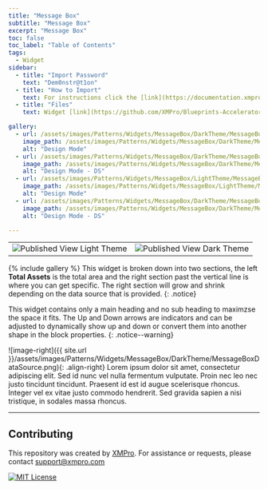 ```yaml
---
title: "Message Box"
subtitle: "Message Box"
excerpt: "Message Box"
toc: false
toc_label: "Table of Contents"
tags:
  - Widget
sidebar:
  - title: "Import Password"
    text: "Dem0nstr@t1on"
  - title: "How to Import"
    text: For instructions click the [link](https://documentation.xmpro.com/how-tos/apps/manage-widgets#importing-widgets)
  - title: "Files"
    text: Widget [link](https://github.com/XMPro/Blueprints-Accelerators-Patterns/blob/master/Patterns/Widgets/Message%20Box%20Indicator%20Static.xwid)

gallery:
  - url: /assets/images/Patterns/Widgets/MessageBox/DarkTheme/MessageBoxDesignMode.png
    image_path: /assets/images/Patterns/Widgets/MessageBox/DarkTheme/MessageBoxDesignMode.png
    alt: "Design Mode"
  - url: /assets/images/Patterns/Widgets/MessageBox/DarkTheme/MessageBoxDataSource.png
    image_path: /assets/images/Patterns/Widgets/MessageBox/DarkTheme/MessageBoxDataSource.png
    alt: "Design Mode - DS"
  - url: /assets/images/Patterns/Widgets/MessageBox/LightTheme/MessageBoxDesignMode.png
    image_path: /assets/images/Patterns/Widgets/MessageBox/LightTheme/MessageBoxDesignMode.png
    alt: "Design Mode"
  - url: /assets/images/Patterns/Widgets/MessageBox/DarkTheme/MessageBoxDataSource.png
    image_path: /assets/images/Patterns/Widgets/MessageBox/DarkTheme/MessageBoxDataSource.png
    alt: "Design Mode - DS"

---
```

<table>
<tr>
  <td><img src="{{ site.url }}/assets/images/Patterns/Widgets/MessageBox/LightTheme/MessageBoxPublishedMode.png" alt="Published View Light Theme"/>
  </td>
  <td><img src="{{ site.url }}/assets/images/Patterns/Widgets/MessageBox/DarkTheme/MessageBoxPublishedMode.png" alt="Published View Dark Theme"/>
  </td>
</tr>
</table>
{% include gallery %}
This widget is broken down into two sections, the left <b>Total Assets</b> is the total area and the right section past the vertical line is where you can get specific. The right section will grow and shrink depending on the data source that is provided.
{: .notice}

This widget contains only a main heading and no sub heading to maximzse the space it fits.
The Up and Down arrows are indicators and can be adjusted to dynamically show up and down or convert them into another shape in the block properties.
{: .notice--warning}

![image-right]({{ site.url }}/assets/images/Patterns/Widgets/MessageBox/DarkTheme/MessageBoxDataSource.png){: .align-right}
Lorem ipsum dolor sit amet, consectetur adipiscing elit. Sed id nunc vel nulla fermentum vulputate. Proin nec leo nec justo tincidunt tincidunt. Praesent id est id augue scelerisque rhoncus. Integer vel ex vitae justo commodo hendrerit. Sed gravida sapien a nisi tristique, in sodales massa rhoncus.
<hr />

## Contributing
This repository was created by <a href="https://xmpro.com/">XMPro</a>. 
For assistance or requests, please contact <a href="mailto:support@xmpro.com">support@xmpro.com</a>

[![MIT License](https://img.shields.io/badge/License-MIT-green.svg)](https://choosealicense.com/licenses/mit/)
